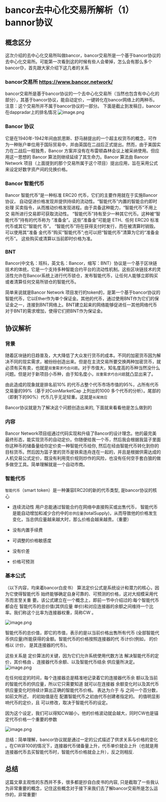 # bancor去中心化交易所解析（1）bannor协议
## 概念区分
这次介绍的去中心化交易所叫做bancor，bancor交易所是一个基于bancor协议的去中心化交易所。可能第一次看到这的时候有些人会晕掉，怎么会有那么多个bancor😓，首先跟大家介绍下这几者的关系
### bancor交易所 https://www.bancor.network/
bancor交易所是基于bancor协议的一个去中心化交易所（当然也包含有中心化的部分），其基于bancor协议，能自动定价，一键转化在bancor网络上的两种币。
注意：这个交易所并不属于bancor协议的一部分。
下面是截止到发稿日，bancor在dappradar上的排名情况
![image.png](https://upload-images.jianshu.io/upload_images/13856335-964d01a0a019038a.png?imageMogr2/auto-orient/strip%7CimageView2/2/w/1240)

### Bancor 协议

它是在1940年-1942年间由凯恩斯、舒马赫提出的一个超主权货币的概念，可作为一种账户单位用于国际贸易中，并由英国在二战后正式提出。然而，由于美国实力在二战后一枝独秀，Bancor 方案并没有在布雷顿森林会议上被采纳使用。但应用这一思想的 Bancor 算法则继续延续了其生命力。Bancor 算法由 Bancor Network 项目（上面提到的那个交易所属于这个项目）提出应用，旨在采用公式来设定好数字资产间的兑换价格。

### Bancor 智能代币

Bancor 智能代币”是一种标准 ERC20 代币，它们的主要作用就在于实施Bancor协议， 自动促进价格发现并提供持续的流动性。“智能代币”内置的智能合约即时处理 买卖指令，从而推动价格发现进程。由于具备这种能力，“智能代币”不用上交 易所进行交易即可获取流动性。
“智能代币”持有至少一种其它代币。这种被“智能代币”持有的代币称为 “准备金”。这些“准备金”可能是 ETH、任何 ERC20 标准代币或其它“智能代 币”。
“智能代币”将在获得支付时发行，而在被清算时销毁。可以使用其“准备 金代币”购买“智能代币”;也可以把“智能代币”清算为它的“准备金代币”。 这些购买或清算以当前即时价格为准。

### BNT

Bancor(中文名：班科，英文名：Bancor，缩写：BNT）协议是一个基于区块链技术的体统，它是一个支持多种智能合约平台的流动性机制。这些区块链技术的灵活性允许在Bancor系统上进行代币锁仓，发布智能代币，让任何人能够立即购买或者清算任何交易所锁仓的智能代币。

简单来说就是Bancor Network 项目发行的token的，是第一个基于bancor协议的智能代币，它以Ether作为单个保证金。其他的代币，通过使用BNT作为它们的保证金之一，连接到BNT网络上。BNT建立起来的网络能够促进任一其他网络代币对于BNT的需求增加，使得它们把BNT作为保证金。

## 协议解析

### 背景

随着区块链的日趋普及，大大降低了大众发行货币的成本。不同的加密货币因为解决不同的现实需求，被纷纷创造出来。但是在主流交易所要交换两种加密货币，就必须有买有卖，也就是`双重需求巧合问题`。对于市值大，知名度高的币种当然没什么问题。但是对于新项目小币种，由于知名度小，`双重需求巧合问题`就凸显出来了。

由此造成的现象就是排名前10% 的代币占整个代币市场市值的95%，占所有代币交易量的99%（基于对CoinMarketCap 上列出的1000 多个代币的分析）。尾部的（即剩下的90%）代币几乎无足轻重。这就是`长尾效应`

Bancor协议就是为了解决这个问题创造出来的,  下面就来看看他是怎么做到的

### 内容

Bancor Network项目组通过代码实现和升级了Bancor的设计理念。他的最完美最终形态，能实现货币的自动定价。你随便给我一个币，然后我会根据我篮子里面你这种币的储备量给你定价卖一种智能代币给你, 然后在经由智能代币转化到你的目标货币。然后因为篮子里的货币是铁索连舟连在一起的，并且是根据供需达成的人机交易公式定价，既没有利用竞价规则炒作的风险，也没有任何空手套白狼的做多做空工具。简单理解就是一个自动市商。

### 智能代币

`智能代币`（smart token）是一种兼容ERC20的新的代币类型, 是bancor协议的核心

* 连续流动性 用户总能通过智能合约在网络中直接购买或出售代币， 智能代币是能自动增加和减少合约中的`总供应量`(totalSupply)，从而导致他的价格发生变化，当总供应量越来越大时，那么价格会越来越贵。（重要）

* 没有内置手续费

* 可调整的价格敏感度

* 没有价差

* 价格可预测

### 基本公式
（以下内容，均来着bancor白皮书）
 算法定价公式是系统设计和潜力的核心，因为它使得智能代币 始终能够确定自身可靠的、可预测的价格，这对大规模采用代币而言至关重 要。该公式建立在一个概念上，即前一节中介绍过的:每个智能代币都会在 智能代币的总价值(其供应量  单价)和对应连接器的余额之间维持一个比率。我们称这个比率为连接器权重，简称CW 。

![image.png](https://upload-images.jianshu.io/upload_images/13856335-295aac50e4e9b5b4.png?imageMogr2/auto-orient/strip%7CimageView2/2/w/1240)

智能代币的总价值，即它的市值，表示的是以当前价格出售所有代币 (全部智能代币供应量)所能获得的金额。智能代币的价格按照连接器的代
币计价(例如， 的价格以  计价， 是其连接器的代币)。

这些关系是  定价算法的关键，因为它们允许系统使用代数方法 解决智能代币的定价，其价格由 、连接器代币余额、以及智能代币结余 供应量所决定。![image.png](https://upload-images.jianshu.io/upload_images/13856335-d1110ea72138f50d.png?imageMogr2/auto-orient/strip%7CimageView2/2/w/1240)

在任何给定的时间，每个连接器总是精准地记录着它的连接器代币余 额以及当前的智能代币的供应量，所以它只需要知道  就可以在连接器 余额变化时以及其代币供应量变化时持续计算出正确的智能代币价格。 表达为介于  与  之间一个百分数，如前文所述， 的初始值是在 配置智能代币之初由代币创建者指定的。 的值明显影响代币的定价，且 可以修改，取决于智能代币的设定。

因为这个设定，我们可以得知CW越小，他的价格波动就会越大，同时CW也是锚定代币价格一个重要的参数

![image.png](https://upload-images.jianshu.io/upload_images/13856335-9491e6df5958443d.png?imageMogr2/auto-orient/strip%7CimageView2/2/w/1240)

总结：简单理解，bancor协议就是通过一定的公式描述了供求关系与价格的变化 。在CW非100的情况下，连接器代币储备量上升，代币单价就会上升（也就是用连接器代币去买智能代币时，智能代币价格就会上升），反之则相反.

## 总结

这篇文章主观性的东西并不多，很多都是抄自白皮书的内容, 只是截取了一些我认为非常重要的概念，记住这些概念对于接下来我们去了解bancor交易所是怎么运作的，非常重要!
